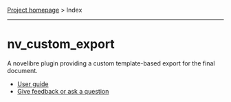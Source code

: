 [Project homepage](https://github.com/peter88213/nv_custom_export) > Index

---

# nv_custom_export

A novelibre plugin providing a custom template-based export for the final document.

- [User guide](help) 
- [Give feedback or ask a question](https://github.com/peter88213/novelibre/discussions)
